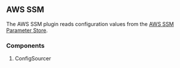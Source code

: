 ## AWS SSM

The AWS SSM plugin reads configuration values from the [AWS SSM Parameter Store](https://docs.aws.amazon.com/systems-manager/latest/userguide/systems-manager-parameter-store.html).

### Components

1. ConfigSourcer
